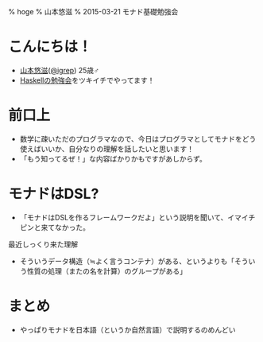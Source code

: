 % hoge
% 山本悠滋
% 2015-03-21 モナド基礎勉強会

# こんにちは！

- [山本悠滋](https://plus.google.com/u/0/+YujiYamamoto_igrep/about)([\@igrep](https://twitter.com/igrep)) 25歳♂
- [Haskellの勉強会](http://connpass.com/series/754/)をツキイチでやってます！

# 前口上

- 数学に疎いただのプログラマなので、今日はプログラマとしてモナドをどう使えばいいか、自分なりの理解を話したいと思います！
- 「もう知ってるぜ！」な内容ばかりかもですがあしからず。

# モナドはDSL?

- 「モナドはDSLを作るフレームワークだよ」という説明を聞いて、イマイチピンと来てなかった。

最近しっくり来た理解

- そういうデータ構造（≒よく言うコンテナ）がある、というよりも「そういう性質の処理（またの名を計算）のグループがある」

# まとめ

- やっぱりモナドを日本語（というか自然言語）で説明するのめんどい

